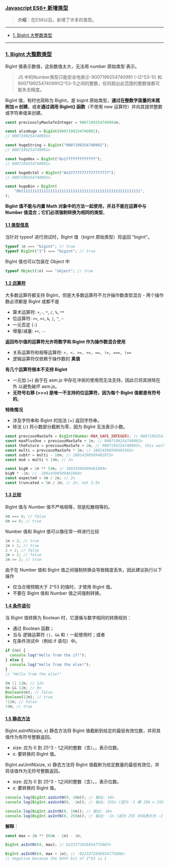 ### [Javascript ES6+ 新增类型](#)
>**介绍**：在ES6以后，新增了许多的类型。

---

- [1. BigInt 大整数类型](#1-bigint-大整数类型)

----
### [1. BigInt 大整数类型](#)
BigInt 值表示数值，这些数值太大，无法用 number 原始类型 表示。

>JS 中的Number类型只能安全地表示-9007199254740991 (-(2^53-1)) 和9007199254740991(2^53-1)之间的整数，任何超出此范围的整数值都可能失去精度。

BigInt 值，有时也简称为 BigInt，是 bigint 原始类型，**通过在整数字面量的末尾附加 n 创建**，或者**通过调用 BigInt() 函数**（不使用 new 运算符）并向其提供整数或字符串值来创建。

```javascript
const previouslyMaxSafeInteger = 9007199254740991n;

const alsoHuge = BigInt(9007199254740991);
// 9007199254740991n

const hugeString = BigInt("9007199254740991");
// 9007199254740991n

const hugeHex = BigInt("0x1fffffffffffff");
// 9007199254740991n

const hugeOctal = BigInt("0o377777777777777777");
// 9007199254740991n

const hugeBin = BigInt(
    "0b11111111111111111111111111111111111111111111111111111",
);
```

**BigInt 值不能与内置 Math 对象中的方法一起使用，并且不能在运算中与 Number 值混合；它们必须强制转换为相同的类型**。

#### [1.1 类型信息](#)
当针对 typeof 进行测试时，BigInt 值（bigint 原始类型）将返回 "bigint"。
```javascript
typeof 1n === "bigint"; // true
typeof BigInt("1") === "bigint"; // true
```
BigInt 值也可以包装在 Object 中
```javascript
typeof Object(1n) === "object"; // true
```

#### [1.2 运算符](#)
大多数运算符都支持 BigInt，但是大多数运算符不允许操作数类型混合 - 两个操作数必须都是 BigInt 或都不是

* 算术运算符: `+`,`-`, `*`, `/`, `%`, `**`
* 位运算符: `>>`, `<<`, `&`, `|`, `^`, `~`
* 一元否定 (`-`)
* 增量/减量: `++`, `--`

**返回布尔值的运算符允许将数字和 BigInt 作为操作数混合使用**
* 关系运算符和相等运算符: `>, <, >=, <=, ==, !=, ===, !==`
* 逻辑运算符仅依赖于操作数的 **真值**

**有几个运算符根本不支持 BigInt**
* 一元加 (+) 由于在 asm.js 中存在冲突的使用而无法支持，因此已将其排除在外 以避免破坏 asm.js。
* **无符号右移 (>>>) 是唯一不支持的位运算符，因为每个 BigInt 值都是有符号的**。

**特殊情况**
* 涉及字符串和 BigInt 的加法 (+) 返回字符串。
* 除法 (`/`) 将小数部分截断为零，因为 BigInt 无法表示小数。

```javascript
const previousMaxSafe = BigInt(Number.MAX_SAFE_INTEGER); // 9007199254740991n
const maxPlusOne = previousMaxSafe + 1n; // 9007199254740992n
const theFuture = previousMaxSafe + 2n; // 9007199254740993n, this works now!
const multi = previousMaxSafe * 2n; // 18014398509481982n
const subtr = multi - 10n; // 18014398509481972n
const mod = multi % 10n; // 2n

const bigN = 2n ** 54n; // 18014398509481984n
bigN * -1n; // -18014398509481984n
const expected = 4n / 2n; // 2n
const truncated = 5n / 2n; // 2n, not 2.5n
```

#### [1.3 比较](#)
BigInt 值与 Number 值不严格相等，但是松散相等的。
```javascript
0n === 0; // false
0n == 0; // true
```
Number 值和 BigInt 值可以像往常一样进行比较
```javascript
1n < 2; // true
2n > 1; // true
2 > 2; // false
2n > 2; // false
2n >= 2; // true
```
由于在 Number 值和 BigInt 值之间强制转换会导致精度丢失，因此建议执行以下操作

* 仅当合理预期大于 2^53 的值时，才使用 BigInt 值。
* 不要在 BigInt 值和 Number 值之间强制转换。

#### [1.4 条件语句](#)
当 BigInt 值转换为 Boolean 时，它遵循与数字相同的转换规则：

* 通过 Boolean 函数；
* 当与 逻辑运算符 `||`、`&&` 和 `!` 一起使用时；或者
* 在条件测试中（例如 if 语句）中。

```javascript
if (0n) {
  console.log("Hello from the if!");
} else {
  console.log("Hello from the else!");
}
// "Hello from the else!"

0n || 12n; // 12n
0n && 12n; // 0n
Boolean(0n); // false
Boolean(12n); // true
!12n; // false
!0n; // true
```

#### [1.5 静态方法](#)
BigInt.asIntN(size, x) 静态方法将 BigInt 值截断到给定的最低有效位数，并将其值作为有符号整数返回。
* size: 应为 0 到 25^3 - 1之间的整数（含）。，表示位数。
* x: 要转换的 BigInt 值。

BigInt.asUintN(size, x) 静态方法将 BigInt 值截断为给定数量的最低有效位，并将该值作为无符号整数返回。
* size: 应为 0 到 25^3 - 1之间的整数（含）。，表示位数。
* x: 要转换的 BigInt 值。

```javascript
console.log(BigInt.asUintN(8, 10n)); // 输出: 10n
console.log(BigInt.asUintN(8, -1n)); // 输出: 255n (因为 -1 模 256 = 255)

console.log(BigInt.asIntN(8, 10n)); // 输出: 10n
console.log(BigInt.asIntN(8, 255n)); // 输出: -1n (因为 255 补码表示为 -1 在 8 位上)
```
**解释**：
```javascript
const max = 2n ** (64n - 1n) - 1n;

BigInt.asIntN(64, max); // 9223372036854775807n

BigInt.asIntN(64, max + 1n); // -9223372036854775808n
// negative because the 64th bit of 2^63 is 1
```